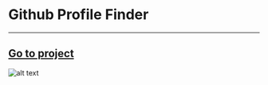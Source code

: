 # Github Profile Finder

 ***
[Go to project](http://www.pebanca.ro/github-finder)
---
 
![alt text](http://pebanca.ro/img/github-finder.png "github profile finder")
